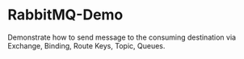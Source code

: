 # RabbitMQ-Demo
Demonstrate how to send message to the consuming destination via Exchange, Binding, Route Keys, Topic, Queues.
